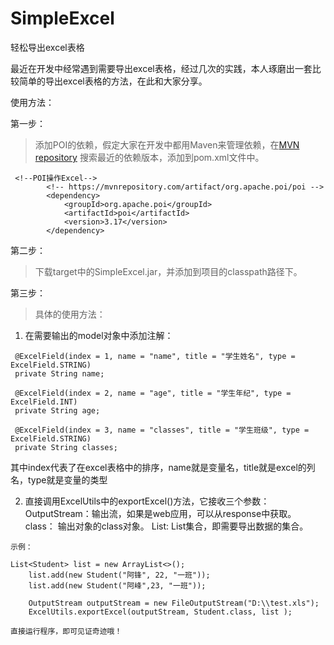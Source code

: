 # SimpleExcel
轻松导出excel表格

最近在开发中经常遇到需要导出excel表格，经过几次的实践，本人琢磨出一套比较简单的导出excel表格的方法，在此和大家分享。

使用方法：

第一步：
> 添加POI的依赖，假定大家在开发中都用Maven来管理依赖，在[MVN repository](https://mvnrepository.com/) 搜索最近的依赖版本，添加到pom.xml文件中。

```
 <!--POI操作Excel-->
        <!-- https://mvnrepository.com/artifact/org.apache.poi/poi -->
        <dependency>
            <groupId>org.apache.poi</groupId>
            <artifactId>poi</artifactId>
            <version>3.17</version>
        </dependency>
```

第二步：
> 下载target中的SimpleExcel.jar，并添加到项目的classpath路径下。

第三步：
> 具体的使用方法：
  1. 在需要输出的model对象中添加注解：
   ```
    @ExcelField(index = 1, name = "name", title = "学生姓名", type = ExcelField.STRING)
    private String name;
    
    @ExcelField(index = 2, name = "age", title = "学生年纪", type = ExcelField.INT)
    private String age;
    
    @ExcelField(index = 3, name = "classes", title = "学生班级", type = ExcelField.STRING)
    private String classes;
   ```
   
   其中index代表了在excel表格中的排序，name就是变量名，title就是excel的列名，type就是变量的类型
   
   2. 直接调用ExcelUtils中的exportExcel()方法，它接收三个参数：
      OutputStream：输出流，如果是web应用，可以从response中获取。
      class<T>： 输出对象的class对象。
      List<T>: List集合，即需要导出数据的集合。
  
    示例：
 
    List<Student> list = new ArrayList<>();
        list.add(new Student("阿锋", 22, "一班"));
        list.add(new Student("阿峰",23, "一班"));

        OutputStream outputStream = new FileOutputStream("D:\\test.xls");
        ExcelUtils.exportExcel(outputStream, Student.class, list );
    
    直接运行程序，即可见证奇迹哦！
   
   
